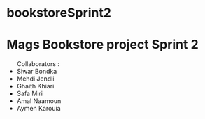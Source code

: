 # bookstoreSprint2

<h1> Mags Bookstore project Sprint 2  </h1>
<ul>Collaborators :
  <li>Siwar Bondka </li>
  <li>Mehdi Jendli </li>
  <li>Ghaith Khiari</li>
  <li>Safa Miri</li>
  <li>Amal Naamoun</li>
  <li>Aymen Karouia</li>
</ul>
